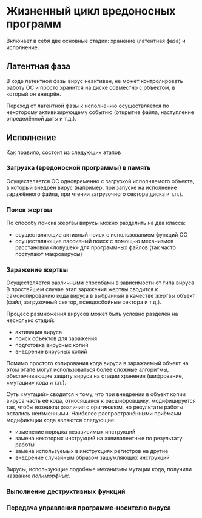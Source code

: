 # Жизненный цикл вредоносных программ

Включает в себя две основные стадии: хранение (латентная фаза) и исполнение.

## Латентная фаза

В ходе латентной фазы вирус неактивен, не может контролировать работу ОС и просто хранится на диске совместно с объектом, в который он внедрён.

Переход от латентной фазы к исполнению осуществляется по некоторому активизирующему событию (открытие файла, наступление
определённой даты и т.д.).

## Исполнение

Как правило, состоит из следующих этапов

### Загрузка (вредоносной программы) в память

Осуществляется ОС одновременно с загрузкой исполняемого объекта, в который внедрён вирус (например, при запуске на исполнение заражённого файла, при чтении загрузочного сектора диска и т.п.).

### Поиск жертвы

По способу поиска жертвы вирусы можно разделить на два класса:

- осуществляющие активный поиск с использованием функций ОС
- осуществляющие пассивный поиск с помощью механизмов расстановки «ловушек» для программных файлов (так часто поступают макровирусы)

### Заражение жертвы

Осуществляется различными способами в зависимости от типа вируса.
В простейшем случае этап заражения жертвы сводится к самокопированию кода вируса в выбранный в качестве жертвы объект (файл, загрузочный сектор,
псевдосбойные сектора и т.д.).

Процесс размножения вирусов может быть условно разделён на несколько стадий:

- активация вируса
- поиск объектов для заражения
- подготовка вирусных копий
- внедрение вирусных копий

Помимо простого копирования кода вируса в заражаемый объект на этом этапе могут использоваться более сложные алгоритмы, обеспечивающие защиту вируса на стадии хранения (шифрование, «мутации» кода и т.п.).

Суть «мутаций» сводится к тому, что при внедрении в объект копии вируса часть её кода, относящаяся к расшифровщику, модифицируется так, чтобы возникли различия с оригиналом, но результаты работы остались неизменными.
Наиболее распространёнными приёмами модификации кода являются следующие:

- изменение порядка независимых инструкций
- замена некоторых инструкций на эквивалентные по результату работы
- замена используемых в инструкциях регистров на другие
- внедрение случайным образом зашумляющих инструкций

Вирусы, использующие подобные механизмы мутации кода, получили название _полиморфных_.

### Выполнение деструктивных функций

### Передача управления программе-носителю вируса
